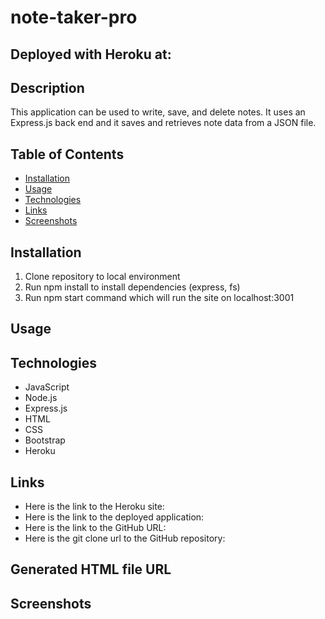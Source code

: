# note-taker-pro

## Deployed with Heroku at:

## Description
This application can be used to write, save, and delete notes. It uses an Express.js back end and it saves and retrieves note data from a JSON file.

## Table of Contents

- [Installation](#installation)
- [Usage](#usage)
- [Technologies](#technologies)
- [Links](#links)
- [Screenshots](#screenshots)


## Installation
1. Clone repository to local environment
2. Run npm install to install dependencies (express, fs)
3. Run npm start command which will run the site on localhost:3001

## Usage

## Technologies
* JavaScript
* Node.js
* Express.js
* HTML
* CSS
* Bootstrap
* Heroku

## Links
* Here is the link to the Heroku site:
* Here is the link to the deployed application:
* Here is the link to the GitHub URL:
* Here is the git clone url to the GitHub repository:

## Generated HTML file URL

## Screenshots
